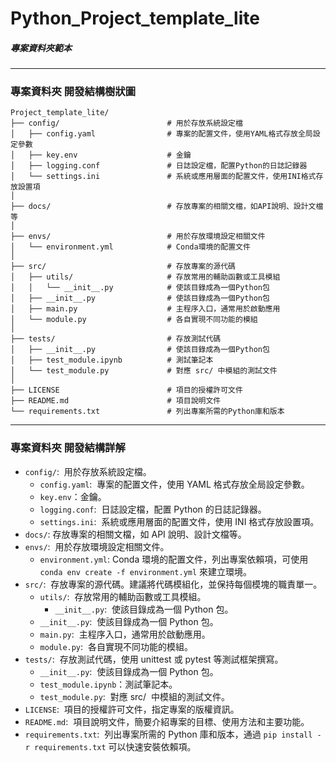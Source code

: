 # Python_Project_template_lite

##### 專案資料夾範本

---

### 專案資料夾 開發結構樹狀圖

```
Project_template_lite/
├── config/                        # 用於存放系統設定檔
│   ├── config.yaml                # 專案的配置文件，使用YAML格式存放全局設定參數
│   ├── key.env                    # 金鑰
│   ├── logging.conf               # 日誌設定檔，配置Python的日誌記錄器
│   └── settings.ini               # 系統或應用層面的配置文件，使用INI格式存放設置項
│
├── docs/                          # 存放專案的相關文檔，如API說明、設計文檔等
│
├── envs/                          # 用於存放環境設定相關文件
│   └── environment.yml            # Conda環境的配置文件
│
├── src/                           # 存放專案的源代碼
│   ├── utils/                     # 存放常用的輔助函數或工具模組
│   │   └── __init__.py            # 使該目錄成為一個Python包
│   ├── __init__.py                # 使該目錄成為一個Python包
│   ├── main.py                    # 主程序入口，通常用於啟動應用
│   └── module.py                  # 各自實現不同功能的模組
│
├── tests/                         # 存放測試代碼
│   ├── __init__.py                # 使該目錄成為一個Python包
│   ├── test_module.ipynb          # 測試筆記本
│   └── test_module.py             # 對應 src/ 中模組的測試文件
│
├── LICENSE                        # 項目的授權許可文件
├── README.md                      # 項目說明文件
└── requirements.txt               # 列出專案所需的Python庫和版本
```

---

### 專案資料夾 開發結構詳解

- `config/`:  用於存放系統設定檔。
  - `config.yaml`:  專案的配置文件，使用 YAML 格式存放全局設定參數。
  - `key.env`：金鑰。
  - `logging.conf`:  日誌設定檔，配置 Python 的日誌記錄器。
  - `settings.ini`:  系統或應用層面的配置文件，使用 INI 格式存放設置項。
- `docs/`: 存放專案的相關文檔，如 API 說明、設計文檔等。
- `envs/`:  用於存放環境設定相關文件。
  - `environment.yml`: Conda 環境的配置文件，列出專案依賴項，可使用 `conda env create -f environment.yml` 來建立環境。
- `src/`:  存放專案的源代碼。建議將代碼模組化，並保持每個模塊的職責單一。
  - `utils/`:  存放常用的輔助函數或工具模組。
    - `__init__.py`:  使該目錄成為一個 Python 包。
  - `__init__.py`:  使該目錄成為一個 Python 包。
  - `main.py`:  主程序入口，通常用於啟動應用。
  - `module.py`:  各自實現不同功能的模組。
- `tests/`:  存放測試代碼，使用 unittest 或 pytest 等測試框架撰寫。
  - `__init__.py`:  使該目錄成為一個 Python 包。
  - `test_module.ipynb`：測試筆記本。
  - `test_module.py`:  對應 src/  中模組的測試文件。
- `LICENSE`:  項目的授權許可文件，指定專案的版權資訊。
- `README.md`:  項目說明文件，簡要介紹專案的目標、使用方法和主要功能。
- `requirements.txt`:  列出專案所需的 Python 庫和版本，通過 `pip install -r requirements.txt` 可以快速安裝依賴項。
